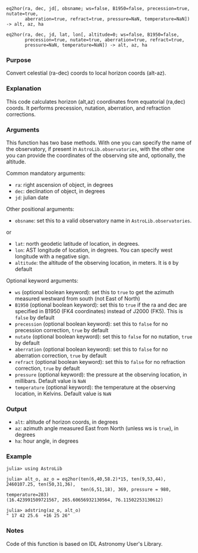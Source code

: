 ```
eq2hor(ra, dec, jd[, obsname; ws=false, B1950=false, precession=true, nutate=true,
       aberration=true, refract=true, pressure=NaN, temperature=NaN]) -> alt, az, ha

eq2hor(ra, dec, jd, lat, lon[, altitude=0; ws=false, B1950=false,
       precession=true, nutate=true, aberration=true, refract=true,
       pressure=NaN, temperature=NaN]) -> alt, az, ha
```

### Purpose

Convert celestial  (ra-dec) coords to local horizon coords (alt-az).

### Explanation

This code calculates horizon (alt,az) coordinates from equatorial (ra,dec) coords. It performs precession, nutation, aberration, and refraction corrections.

### Arguments

This function has two base methods.  With one you can specify the name of the observatory, if present in `AstroLib.observatories`, with the other one you can provide the coordinates of the observing site and, optionally, the altitude.

Common mandatory arguments:

  * `ra`: right ascension of object, in degrees
  * `dec`: declination of object, in degrees
  * `jd`: julian date

Other positional arguments:

  * `obsname`: set this to a valid observatory name in `AstroLib.observatories`.

or

  * `lat`: north geodetic latitude of location, in degrees.
  * `lon`: AST longitude of location, in degrees. You can specify west longitude with a negative sign.
  * `altitude`: the altitude of the observing location, in meters.  It is `0` by default

Optional keyword arguments:

  * `ws` (optional boolean keyword): set this to `true` to get the azimuth measured westward from south (not East of North)
  * `B1950` (optional boolean keyword): set this to `true` if the ra and dec are specified in B1950 (FK4 coordinates) instead of J2000 (FK5). This is `false` by default
  * `precession` (optional boolean keyword): set this to `false` for no precession correction, `true` by default
  * `nutate` (optional boolean keyword): set this to `false` for no nutation, `true` by default
  * `aberration` (optional boolean keyword): set this to `false` for no aberration correction, `true` by default
  * `refract` (optional boolean keyword): set this to `false` for no refraction correction, `true` by default
  * `pressure` (optional keyword): the pressure at the observing location, in millibars. Default value is `NaN`
  * `temperature` (optional keyword): the temperature at the observing location, in Kelvins. Default value is `NaN`

### Output

  * `alt`: altitude of horizon coords, in degrees
  * `az`: azimuth angle measured East from North (unless ws is `true`), in degrees
  * `ha`: hour angle, in degrees

### Example

```jldoctest
julia> using AstroLib

julia> alt_o, az_o = eq2hor(ten(6,40,58.2)*15, ten(9,53,44), 2460107.25, ten(50,31,36),
                            ten(6,51,18), 369, pressure = 980, temperature=283)
(16.423991509721567, 265.60656932130564, 76.11502253130612)

julia> adstring(az_o, alt_o)
" 17 42 25.6  +16 25 26"
```

### Notes

Code of this function is based on IDL Astronomy User's Library.
